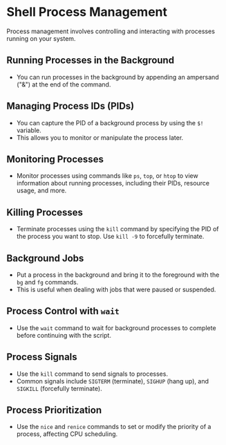 # Shell Process Management

Process management involves controlling and interacting with processes running on your system.

## Running Processes in the Background

- You can run processes in the background by appending an ampersand ("&") at the end of the command.

## Managing Process IDs (PIDs)

- You can capture the PID of a background process by using the `$!` variable.
- This allows you to monitor or manipulate the process later.

## Monitoring Processes

- Monitor processes using commands like `ps`, `top`, or `htop` to view information about running processes, including their PIDs, resource usage, and more.

## Killing Processes

- Terminate processes using the `kill` command by specifying the PID of the process you want to stop. Use `kill -9` to forcefully terminate.

## Background Jobs

- Put a process in the background and bring it to the foreground with the `bg` and `fg` commands.
- This is useful when dealing with jobs that were paused or suspended.

## Process Control with `wait`

- Use the `wait` command to wait for background processes to complete before continuing with the script.

## Process Signals

- Use the `kill` command to send signals to processes.
- Common signals include `SIGTERM` (terminate), `SIGHUP` (hang up), and `SIGKILL` (forcefully terminate).

## Process Prioritization

- Use the `nice` and `renice` commands to set or modify the priority of a process, affecting CPU scheduling.

